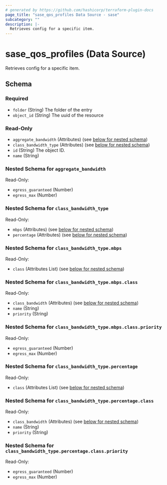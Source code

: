 ```yaml
---
# generated by https://github.com/hashicorp/terraform-plugin-docs
page_title: "sase_qos_profiles Data Source - sase"
subcategory: ""
description: |-
  Retrieves config for a specific item.
---
```


# sase_qos_profiles (Data Source)

Retrieves config for a specific item.



<!-- schema generated by tfplugindocs -->
## Schema

### Required

- `folder` (String) The folder of the entry
- `object_id` (String) The uuid of the resource

### Read-Only

- `aggregate_bandwidth` (Attributes) (see [below for nested schema](#nestedatt--aggregate_bandwidth))
- `class_bandwidth_type` (Attributes) (see [below for nested schema](#nestedatt--class_bandwidth_type))
- `id` (String) The object ID.
- `name` (String)

<a id="nestedatt--aggregate_bandwidth"></a>
### Nested Schema for `aggregate_bandwidth`

Read-Only:

- `egress_guaranteed` (Number)
- `egress_max` (Number)


<a id="nestedatt--class_bandwidth_type"></a>
### Nested Schema for `class_bandwidth_type`

Read-Only:

- `mbps` (Attributes) (see [below for nested schema](#nestedatt--class_bandwidth_type--mbps))
- `percentage` (Attributes) (see [below for nested schema](#nestedatt--class_bandwidth_type--percentage))

<a id="nestedatt--class_bandwidth_type--mbps"></a>
### Nested Schema for `class_bandwidth_type.mbps`

Read-Only:

- `class` (Attributes List) (see [below for nested schema](#nestedatt--class_bandwidth_type--mbps--class))

<a id="nestedatt--class_bandwidth_type--mbps--class"></a>
### Nested Schema for `class_bandwidth_type.mbps.class`

Read-Only:

- `class_bandwidth` (Attributes) (see [below for nested schema](#nestedatt--class_bandwidth_type--mbps--class--class_bandwidth))
- `name` (String)
- `priority` (String)

<a id="nestedatt--class_bandwidth_type--mbps--class--class_bandwidth"></a>
### Nested Schema for `class_bandwidth_type.mbps.class.priority`

Read-Only:

- `egress_guaranteed` (Number)
- `egress_max` (Number)




<a id="nestedatt--class_bandwidth_type--percentage"></a>
### Nested Schema for `class_bandwidth_type.percentage`

Read-Only:

- `class` (Attributes List) (see [below for nested schema](#nestedatt--class_bandwidth_type--percentage--class))

<a id="nestedatt--class_bandwidth_type--percentage--class"></a>
### Nested Schema for `class_bandwidth_type.percentage.class`

Read-Only:

- `class_bandwidth` (Attributes) (see [below for nested schema](#nestedatt--class_bandwidth_type--percentage--class--class_bandwidth))
- `name` (String)
- `priority` (String)

<a id="nestedatt--class_bandwidth_type--percentage--class--class_bandwidth"></a>
### Nested Schema for `class_bandwidth_type.percentage.class.priority`

Read-Only:

- `egress_guaranteed` (Number)
- `egress_max` (Number)


